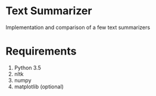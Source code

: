 # Text Summarizer
Implementation and comparison of a few text summarizers

# Requirements
1. Python 3.5
2. nltk
3. numpy
4. matplotlib (optional)
